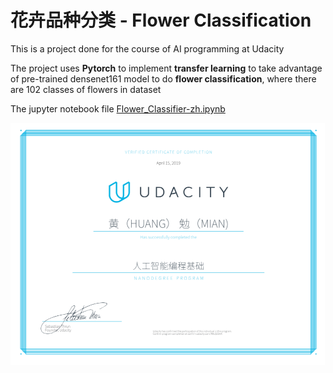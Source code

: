 # 花卉品种分类 - Flower Classification
[//]: # (Image References)

[image]: ./20190415-Certificate.png

This is a project done for the course of AI programming at Udacity

The project uses **Pytorch** to implement **transfer learning** to take advantage of pre-trained densenet161 model to do **flower classification**, where there are 102 classes of flowers in dataset

The jupyter notebook file 
[Flower_Classifier-zh.ipynb](Flower_Classifier-zh.ipynb)

![alt text][image]
